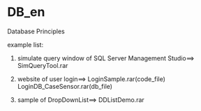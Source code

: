 # DB_en
Database Principles

example list:
1.  simulate query window of SQL Server Management Studio==>  SimQueryTool.rar
   
2.  website of user login==> LoginSample.rar(code_file) LoginDB_CaseSensor.rar(db_file)
    
3.  sample of DropDownList==>  DDListDemo.rar

